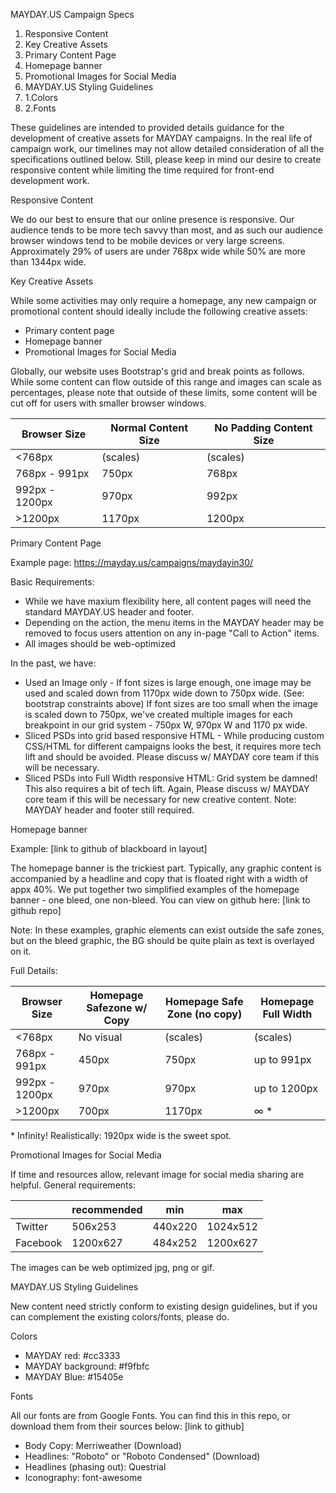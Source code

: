 MAYDAY.US Campaign Specs

1. Responsive Content
2. Key Creative Assets
3. Primary Content Page
4. Homepage banner
5. Promotional Images for Social Media
6. MAYDAY.US Styling Guidelines
  1. 1.Colors
  2. 2.Fonts

These guidelines are intended to provided details guidance for the development of creative assets for MAYDAY campaigns. In the real life of campaign work, our timelines may not allow detailed consideration of all the specifications outlined below. Still, please keep in mind our desire to create responsive content while limiting the time required for front-end development work.

Responsive Content

We do our best to ensure that our online presence is responsive. Our audience tends to be more tech savvy than most, and as such our audience browser windows tend to be mobile devices or very large screens. Approximately 29% of users are under 768px wide while 50% are more than 1344px wide.

Key Creative Assets

While some activities may only require a homepage, any new campaign or promotional content should ideally include the following creative assets:

- Primary content page
- Homepage banner
- Promotional Images for Social Media



Globally, our website uses Bootstrap's grid and break points as follows. While some content can flow outside of this range and images can scale as percentages, please note that outside of these limits, some content will be cut off for users with smaller browser windows.

| **Browser Size** | **Normal Content Size** | **No Padding Content Size** |
| --- | --- | --- |
| <768px | (scales) | (scales) |
| 768px - 991px | 750px | 768px |
| 992px - 1200px | 970px | 992px |
| >1200px | 1170px | 1200px |

Primary Content Page

Example page: https://mayday.us/campaigns/maydayin30/

Basic Requirements:

- While we have maxium flexibility here, all content pages will need the standard MAYDAY.US header and footer.
- Depending on the action, the menu items in the MAYDAY header may be removed to focus users attention on any in-page "Call to Action" items.
- All images should be web-optimized

In the past, we have:

- Used an Image only - If font sizes is large enough, one image may be used and scaled down from 1170px wide down to 750px wide. (See: bootstrap constraints above) If font sizes are too small when the image is scaled down to 750px, we've created multiple images for each breakpoint in our grid system - 750px W, 970px W and 1170 px wide.
- Sliced PSDs into grid based responsive HTML - While producing custom CSS/HTML for different campaigns looks the best, it requires more tech lift and should be avoided. Please discuss w/ MAYDAY core team if this will be necessary.
- Sliced PSDs into Full Width responsive HTML: Grid system be damned! This also requires a bit of tech lift. Again, Please discuss w/ MAYDAY core team if this will be necessary for new creative content. Note: MAYDAY header and footer still required.

Homepage banner

Example: [link to github of blackboard in layout]

The homepage banner is the trickiest part. Typically, any graphic content is accompanied by a headline and copy that is floated right with a width of appx 40%. We put together two simplified examples of the homepage banner - one bleed, one non-bleed. You can view on github here: [link to github repo]

Note: In these examples, graphic elements can exist outside the safe zones, but on the bleed graphic, the BG should be quite plain as text is overlayed on it.

Full Details:

| **Browser Size** | **Homepage Safezone w/ Copy** | **Homepage Safe Zone (no copy)** | **Homepage Full Width** |
| --- | --- | --- | --- |
| <768px | No visual | (scales) | (scales) |
| 768px - 991px | 450px | 750px | up to 991px |
| 992px - 1200px | 970px | 970px | up to 1200px |
| >1200px | 700px | 1170px | ∞ \* |

\* Infinity! Realistically: 1920px wide is the sweet spot.

Promotional Images for Social Media

If time and resources allow, relevant image for social media sharing are helpful. General requirements:

|  | recommended | min | max |
| --- | --- | --- | --- |
| Twitter | 506x253 | 440x220 | 1024x512 |
| Facebook | 1200x627 | 484x252 | 1200x627 |

The images can be web optimized jpg, png or gif.

MAYDAY.US Styling Guidelines

New content need strictly conform to existing design guidelines, but if you can complement the existing colors/fonts, please do.

Colors

- MAYDAY red: #cc3333
- MAYDAY background: #f9fbfc
- MAYDAY Blue: #15405e

Fonts

All our fonts are from Google Fonts. You can find this in this repo, or download them from their sources below: [link to github]

- Body Copy: Merriweather (Download)
- Headlines: "Roboto" or "Roboto Condensed" (Download)
- Headlines (phasing out): Questrial
- Iconography: font-awesome